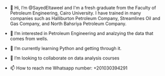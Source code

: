 - 👋 Hi, I’m @SayedEltaweel and I'm a fresh graduate from the Faculty of Petroleum Engineering, Cairo University.
     I have trained in many companies such as Halliburton Petroleum Company, Streamlines Oil and Gas Company, and North Bahsriya Petroleum Company.

- 👀 I’m interested in Petroleum Engineering and analzying the data that comes from wells.
- 🌱 I’m currently learning Python and getting through it.
- 💞️ I’m looking to collaborate on data analysis courses
- 📫 How to reach me Whatsapp number: +201030394291

<!---
SayedEltaweel/SayedEltaweel is a ✨ special ✨ repository because its `README.md` (this file) appears on your GitHub profile.
You can click the Preview link to take a look at your changes.
--->
